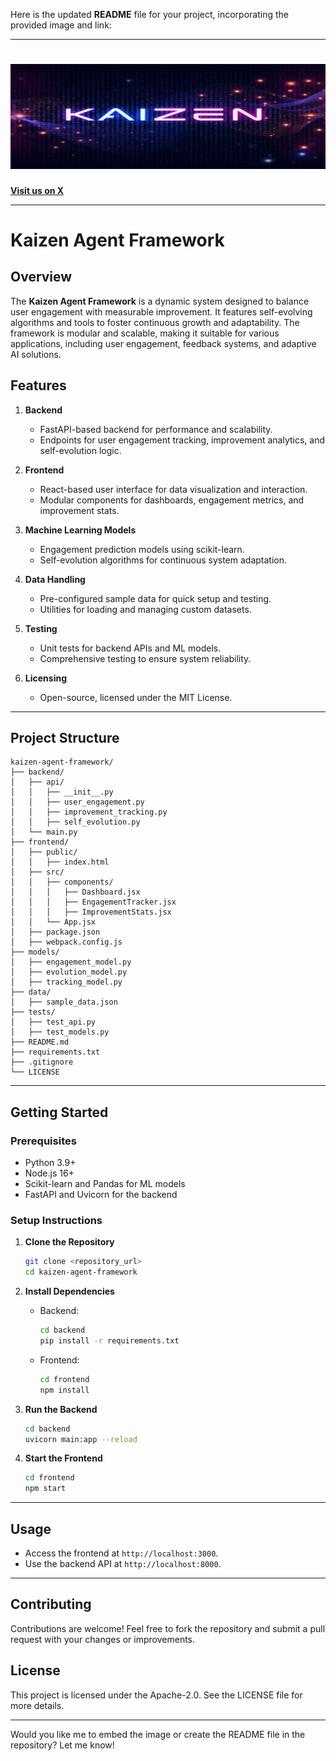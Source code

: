 Here is the updated **README** file for your project, incorporating the provided image and link:

---

# ![Kaizen Logo](1500x500.jpg)  
**[Visit us on X](https://x.com/Kaizen_Ai_Sol)**  

---

# Kaizen Agent Framework

## Overview
The **Kaizen Agent Framework** is a dynamic system designed to balance user engagement with measurable improvement. It features self-evolving algorithms and tools to foster continuous growth and adaptability. The framework is modular and scalable, making it suitable for various applications, including user engagement, feedback systems, and adaptive AI solutions.

## Features
1. **Backend**
   - FastAPI-based backend for performance and scalability.
   - Endpoints for user engagement tracking, improvement analytics, and self-evolution logic.

2. **Frontend**
   - React-based user interface for data visualization and interaction.
   - Modular components for dashboards, engagement metrics, and improvement stats.

3. **Machine Learning Models**
   - Engagement prediction models using scikit-learn.
   - Self-evolution algorithms for continuous system adaptation.

4. **Data Handling**
   - Pre-configured sample data for quick setup and testing.
   - Utilities for loading and managing custom datasets.

5. **Testing**
   - Unit tests for backend APIs and ML models.
   - Comprehensive testing to ensure system reliability.

6. **Licensing**
   - Open-source, licensed under the MIT License.

---

## Project Structure
```
kaizen-agent-framework/
├── backend/
│   ├── api/
│   │   ├── __init__.py
│   │   ├── user_engagement.py
│   │   ├── improvement_tracking.py
│   │   ├── self_evolution.py
│   └── main.py
├── frontend/
│   ├── public/
│   │   ├── index.html
│   ├── src/
│   │   ├── components/
│   │   │   ├── Dashboard.jsx
│   │   │   ├── EngagementTracker.jsx
│   │   │   ├── ImprovementStats.jsx
│   │   └── App.jsx
│   ├── package.json
│   ├── webpack.config.js
├── models/
│   ├── engagement_model.py
│   ├── evolution_model.py
│   ├── tracking_model.py
├── data/
│   ├── sample_data.json
├── tests/
│   ├── test_api.py
│   ├── test_models.py
├── README.md
├── requirements.txt
├── .gitignore
└── LICENSE
```

---

## Getting Started

### Prerequisites
- Python 3.9+
- Node.js 16+
- Scikit-learn and Pandas for ML models
- FastAPI and Uvicorn for the backend

### Setup Instructions

1. **Clone the Repository**
   ```bash
   git clone <repository_url>
   cd kaizen-agent-framework
   ```

2. **Install Dependencies**
   - Backend:
     ```bash
     cd backend
     pip install -r requirements.txt
     ```
   - Frontend:
     ```bash
     cd frontend
     npm install
     ```

3. **Run the Backend**
   ```bash
   cd backend
   uvicorn main:app --reload
   ```

4. **Start the Frontend**
   ```bash
   cd frontend
   npm start
   ```

---

## Usage
- Access the frontend at `http://localhost:3000`.
- Use the backend API at `http://localhost:8000`.

---

## Contributing
Contributions are welcome! Feel free to fork the repository and submit a pull request with your changes or improvements.

## License
This project is licensed under the Apache-2.0. See the LICENSE file for more details.

---

Would you like me to embed the image or create the README file in the repository? Let me know!
